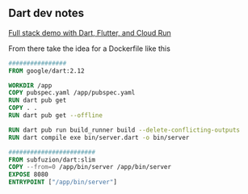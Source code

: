 ## Dart dev notes

[Full stack demo with Dart, Flutter, and Cloud Run](https://www.youtube.com/watch?v=v3rOI9lkftw)

From there take the idea for a Dockerfile like this

```Dockerfile
################
FROM google/dart:2.12

WORKDIR /app
COPY pubspec.yaml /app/pubspec.yaml
RUN dart pub get
COPY . .
RUN dart pub get --offline

RUN dart pub run build_runner build --delete-conflicting-outputs
RUN dart compile exe bin/server.dart -o bin/server

########################
FROM subfuzion/dart:slim
COPY --from=0 /app/bin/server /app/bin/server
EXPOSE 8080
ENTRYPOINT ["/app/bin/server"]
```
